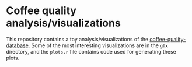 Coffee quality analysis/visualizations
======================================

This repository contains a toy analysis/visualizations of the [coffee-quality-database](https://github.com/jldbc/coffee-quality-database).
Some of the most interesting visualizations are in the `gfx` directory, and the `plots.r` file contains code used for generating these plots.
